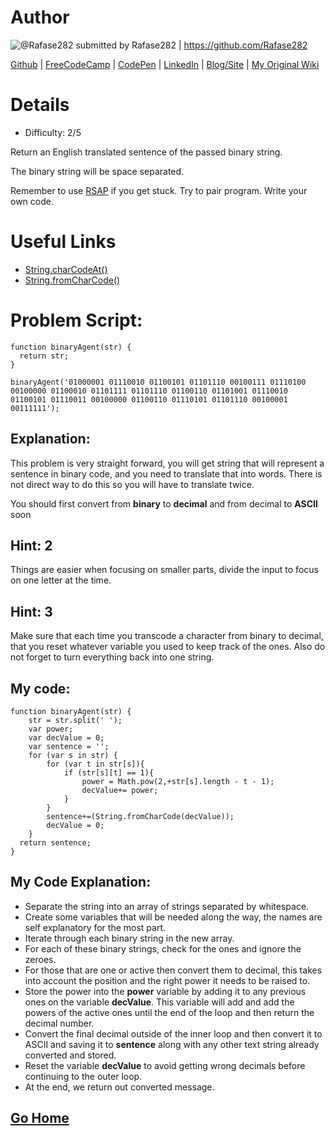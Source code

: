 # Author

![@Rafase282](https://avatars0.githubusercontent.com/Rafase282?&s=128) submitted by Rafase282 | https://github.com/Rafase282

[Github](https://github.com/Rafase282) |
[FreeCodeCamp](http://www.freecodecamp.com/rafase282) | 
[CodePen](http://codepen.io/Rafase282/) |
[LinkedIn](https://www.linkedin.com/in/rafase282) |
[Blog/Site](https://rafase282.wordpress.com/) |
[My Original Wiki](http://rafase282.github.io/My-FreeCodeCamp-Code/)

# Details

* Difficulty: 2/5

Return an English translated sentence of the passed binary string.

The binary string will be space separated.

Remember to use [RSAP](http://www.freecodecamp.com/field-guide/how-do-i-get-help-when-I-get-stuck) if you get stuck. Try to pair program. Write your own code.

# Useful Links

* [String.charCodeAt()](https://developer.mozilla.org/en-US/docs/Web/JavaScript/Reference/Global_Objects/String/charCodeAt)
* [String.fromCharCode()](https://developer.mozilla.org/en-US/docs/Web/JavaScript/Reference/Global_Objects/String/fromCharCode)

# Problem Script:

```
function binaryAgent(str) {
  return str;
}

binaryAgent('01000001 01110010 01100101 01101110 00100111 01110100 00100000 01100010 01101111 01101110 01100110 01101001 01110010 01100101 01110011 00100000 01100110 01110101 01101110 00100001 00111111');
```

## Explanation:

This problem is very straight forward, you will get string that will represent a sentence in binary code, and you need to translate that into words. There is not direct way to do this so you will have to translate twice.

You should first convert from **binary** to **decimal** and from decimal to **ASCII**
soon

## Hint: 2
Things are easier when focusing on smaller parts, divide the input to focus on one letter at the time.

## Hint: 3
Make sure that each time you transcode a character from binary to decimal, that you reset whatever variable you used to keep track of the ones. Also do not forget to turn everything back into one string.

## My code:

```
function binaryAgent(str) {
    str = str.split(' ');
    var power;
    var decValue = 0;
    var sentence = '';
    for (var s in str) {
        for (var t in str[s]){
            if (str[s][t] == 1){
                power = Math.pow(2,+str[s].length - t - 1);
                decValue+= power;
            }
        }
        sentence+=(String.fromCharCode(decValue));
        decValue = 0;
    }
  return sentence;
}
```
## My Code Explanation:

* Separate the string into an array of strings separated by whitespace.
* Create some variables that will be needed along the way, the names are self explanatory for the most part.
* Iterate through each binary string in the new array.
* For each of these binary strings, check for the ones and ignore the zeroes.
* For those that are one or active then convert them to decimal, this takes into account the position and the right power it needs to be raised to.
* Store the power into the **power** variable by adding it to any previous ones on the variable **decValue**. This variable will add and add the powers of the active ones until the end of the loop and then return the decimal number.
* Convert the final decimal outside of the inner loop and then convert it to ASCII and saving it to **sentence** along with any other text string already converted and stored.
* Reset the variable **decValue** to avoid getting wrong decimals before continuing to the outer loop.
* At the end, we return out converted message.

## [Go Home](https://github.com/Rafase282/My-FreeCodeCamp-Code/wiki)